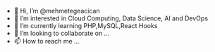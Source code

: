 - 👋 Hi, I’m @mehmetegeacican
- 👀 I’m interested in Cloud Computing, Data Science, AI and DevOps
- 🌱 I’m currently learning PHP,MySQL,React Hooks
- 💞️ I’m looking to collaborate on ...
- 📫 How to reach me ...

<!---
mehmetegeacican/mehmetegeacican is a ✨ special ✨ repository because its `README.md` (this file) appears on your GitHub profile.
You can click the Preview link to take a look at your changes.
--->
